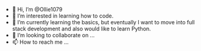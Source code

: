 - 👋 Hi, I’m @Ollie1079
- 👀 I’m interested in learning how to code.
- 🌱 I’m currently learning the basics, but eventually I want to move into full stack development and also would like to learn Python. 
- 💞️ I’m looking to collaborate on ...
- 📫 How to reach me ...

<!---
Ollie1079/Ollie1079 is a ✨ special ✨ repository because its `README.md` (this file) appears on your GitHub profile.
You can click the Preview link to take a look at your changes.
--->
